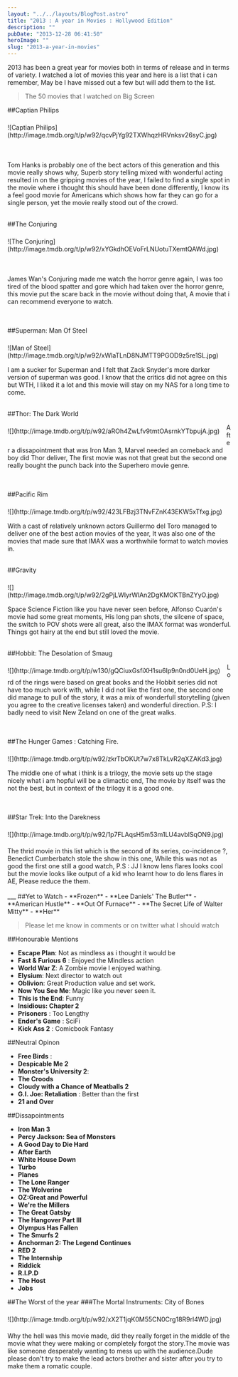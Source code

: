 ```yaml
---
layout: "../../layouts/BlogPost.astro"
title: "2013 : A year in Movies : Hollywood Edition"
description: ""
pubDate: "2013-12-28 06:41:50"
heroImage: ""
slug: "2013-a-year-in-movies"
---
```


2013 has been a great year for movies both in terms of release and in terms of variety. I watched a lot of movies this year and here is a list that i can remember, May be I have missed out a few but will add them to the list.

> The 50 movies that I watched on Big Screen

##Captian Philips
<div style="float:left;padding:8px 15px 50px 0px">![Captian Philips](http://image.tmdb.org/t/p/w92/qcvPjYg92TXWhqzHRVnksv26syC.jpg)</div>Tom Hanks is probably one of the bect actors of this generation and this movie really shows why, Superb story telling mixed with wonderful acting resulted in on the gripping movies of the year, I failed to find a single spot in the movie where i thought this should have been done differently, I know its a feel good movie for Americans which shows how far they can go for a single person, yet the movie really stood out of the crowd.
<br/>
<br/>

##The Conjuring
<div style="float:left;padding:8px 15px 50px 0px">![The Conjuring](http://image.tmdb.org/t/p/w92/xYGkdhOEVoFrLNUotuTXemtQAWd.jpg)</div> James Wan's Conjuring made me watch the horror genre again, I was too tired of the blood spatter and gore which had taken over the horror genre, this movie put the scare back in the movie without doing that, A movie that i can recommend everyone to watch.
<br/>
<br/>
<br/>

##Superman: Man Of Steel
<div style="float:left;padding:8px 15px 15px 0px">![Man of Steel](http://image.tmdb.org/t/p/w92/xWlaTLnD8NJMTT9PGOD9z5re1SL.jpg)</div> I am a sucker for Superman and I felt that Zack Snyder's more darker version of superman was good. I know that the critics did not agree on this but WTH, I liked it a lot and this movie will stay on my NAS for a long time to come.
<br/>
<br/>

##Thor: The Dark World
<div style="float:left;padding:8px 15px 15px 0px">![](http://image.tmdb.org/t/p/w92/aROh4ZwLfv9tmtOAsrnkYTbpujA.jpg)</div> After a dissapointment that was Iron Man 3, Marvel needed an comeback and boy did Thor deliver, The first movie was not that great but the second one really bought the punch back into the Superhero movie genre.
<br/>
<br/>
<br/>

##Pacific Rim
<div style="float:left;padding:8px 15px 15px 0px">![](http://image.tmdb.org/t/p/w92/423LFBzj3TNvFZnK43EKW5xTfxg.jpg)</div> With a cast of relatively unknown actors Guillermo del Toro managed to deliver one of the best action movies of the year, It was also one of the movies that made sure that IMAX was a worthwhile format to watch movies in.
<br/>
<br/>

##Gravity
<div style="float:left;padding:8px 15px 15px 0px">![](http://image.tmdb.org/t/p/w92/2gPjLWIyrWlAn2DgKMOKTBnZYyO.jpg)</div> Space Science Fiction like you have never seen before, Alfonso Cuarón's movie had some great moments, His long pan shots, the silcene of space, the switch to POV shots were all great, also the IMAX format was wonderful. Things got hairy at the end but still loved the movie.
<br/>
<br/>

##Hobbit: The Desolation of Smaug
<div style="float:left;float:left;padding:8px 15px 0px 0px">![](http://image.tmdb.org/t/p/w130/gQCiuxGsfiXH1su6lp9n0nd0UeH.jpg)</div> Lord of the rings were based on great books and the Hobbit series did not have too much work with, while I did not like the first one, the second one did manage to pull of the story, it was a mix of wonderfull storytelling (given you agree to the creative licenses taken) and wonderful direction. P.S: I badly need to visit New Zeland on one of the great walks.
<br/>
<br/>
<br/>

##The Hunger Games : Catching Fire.
<div style="float:left;float:left;padding:8px 15px 15px 0px">![](http://image.tmdb.org/t/p/w92/zkrTbOKUt7w7x8TkLvR2qXZAKd3.jpg)</div> The middle one of what i think is a trilogy, the movie sets up the stage nicely what i am hopful will be a climactic end, The movie by itself was the not the best, but in context of the trilogy it is a good one.
<br/>
<br/>
<br/>

##Star Trek: Into the Darekness
<div style="float:left;float:left;padding:8px 15px 20px 0px">![](http://image.tmdb.org/t/p/w92/1p7FLAqsH5m53m1LU4avblSqON9.jpg)</div> The thrid movie in this list which is the second of its series, co-incidence ?, Benedict Cumberbatch stole the show in this one, While this was not as good the first one still a good watch, P.S : JJ I know lens flares looks cool but the movie looks like output of a kid who learnt how to do lens flares in AE, Please reduce the them.
<br/>
<br/>
___
##Yet to Watch
- **Frozen**
- **Lee Daniels' The Butler**
- **American Hustle**
- **Out Of Furnace**
- **The Secret Life of Walter Mitty**
- **Her**

> Please let me know in comments or on twitter what I should watch


##Honourable Mentions 
- **Escape Plan**: Not as mindless as i thought it would be
- **Fast & Furious 6** : Enjoyed the Mindless action
- **World War Z**: A Zombie movie I enjoyed wathing.
- **Elysium**: Next director to watch out 
- **Oblivion**: Great Production value and set work.
- **Now You See Me**: Magic like you never seen it.
- **This is the End**: Funny
- **Insidious: Chapter 2**
- **Prisoners** : Too Lengthy
- **Ender's Game** : SciFi
- **Kick Ass 2** : Comicbook Fantasy

##Neutral Opinon
- **Free Birds** :
- **Despicable Me 2** 
- **Monster's University 2**: 
- **The Croods**
- **Cloudy with a Chance of Meatballs 2**
- **G.I. Joe: Retaliation** : Better than the first
- **21 and Over**

##Dissapointments
- **Iron Man 3**
- **Percy Jackson: Sea of Monsters** 
- **A Good Day to Die Hard**
- **After Earth**
- **White House Down**
- **Turbo**
- **Planes**
- **The Lone Ranger**
- **The Wolverine**
- **OZ:Great and Powerful**
- **We're the Millers**
- **The Great Gatsby**
- **The Hangover Part III**
- **Olympus Has Fallen**
- **The Smurfs 2**
- **Anchorman 2: The Legend Continues**
- **RED 2**
- **The Internship**
- **Riddick**
- **R.I.P.D**
- **The Host**
- **Jobs**


##The Worst of the year 
###The Mortal Instruments: City of Bones 
<div style="float:left;float:left;padding:8px 15px 20px 0px">![](http://image.tmdb.org/t/p/w92/xX2T1jqK0M55CN0Crg18R9rl4WD.jpg)</div> Why the hell was this movie made, did they really forget in the middle of the movie what they were making or completely forgot the story.The movie was like someone desperately wanting to mess up with the audience.Dude please don't try to make the lead actors brother and sister after you try to make them a romatic couple.

